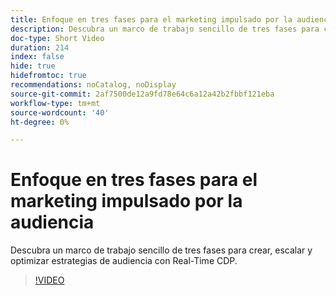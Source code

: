 ```yaml
---
title: Enfoque en tres fases para el marketing impulsado por la audiencia
description: Descubra un marco de trabajo sencillo de tres fases para crear, escalar y optimizar estrategias de audiencia con Real-Time CDP.
doc-type: Short Video
duration: 214
index: false
hide: true
hidefromtoc: true
recommendations: noCatalog, noDisplay
source-git-commit: 2af7500de12a9fd78e64c6a12a42b2fbbf121eba
workflow-type: tm+mt
source-wordcount: '40'
ht-degree: 0%

---
```



# Enfoque en tres fases para el marketing impulsado por la audiencia

Descubra un marco de trabajo sencillo de tres fases para crear, escalar y optimizar estrategias de audiencia con Real-Time CDP.

<!-- 72_S508_3442517_213_threephased-approach-to-audiencedriven-marketing -->
>[!VIDEO](https://video.tv.adobe.com/v/3458299/?learn=on&enablevpops=true)
